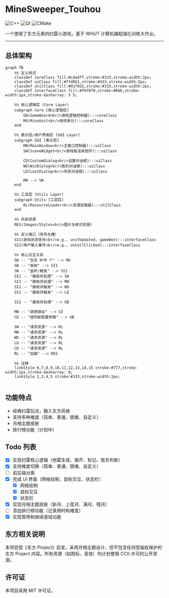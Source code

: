 # MineSweeper_Touhou

![C++](https://img.shields.io/badge/language-C++20-blue.svg)
![Qt](https://img.shields.io/badge/framework-Qt6.8-green.svg)
![CMake](https://img.shields.io/badge/build-CMake-orange.svg)

一个使用了东方元素的扫雷小游戏，基于 WHUT 计算机编程强化训练大作业。

---

## 总体架构

```mermaid
graph TB
    %% 定义样式
    classDef coreClass fill:#cde4ff,stroke:#333,stroke-width:2px;
    classDef uiClass fill:#ffd8b1,stroke:#333,stroke-width:2px;
    classDef utilClass fill:#d1f0d1,stroke:#333,stroke-width:2px;
    classDef interfaceClass fill:#f0f0f0,stroke:#666,stroke-width:1px,stroke-dasharray: 5 5;

    %% 核心逻辑层 (Core Layer)
    subgraph Core [核心逻辑层]
        GB(GameBoard<br/>游戏逻辑控制器):::coreClass
        MU(MineUnit<br/>游戏单元):::coreClass
    end

    %% 表示层/用户界面层 (GUI Layer)
    subgraph GUI [表示层]
        MW(MainWindow<br/>主窗口控制器):::uiClass
        SW(SceneWidget<br/>游戏板渲染部件):::uiClass

        CD(CustomDialog<br/>设置对话框):::uiClass
        WD(WinDialog<br/>胜利对话框):::uiClass
        LD(LostDialog<br/>失败对话框):::uiClass

        MW --> SW
    end

    %% 工具层 (Utils Layer)
    subgraph Utils [工具层]
        RL(ResourceLoader<br/>资源加载器):::utilClass
    end

    %% 外部资源
    RES(Images/Styles<br/>图片与样式资源)

    %% 定义接口（信号与槽）
    SI1(游戏状态信号<br/>e.g., unitUpdated, gameWon):::interfaceClass
    SI2(用户输入事件<br/>e.g., onCellClicked):::interfaceClass

    %% 核心交互关系
    GB -- "包含 N*M 个" --> MU
    GB -- "发射" --> SI1
    SW -- "监听/触发" --> SI2
    SI1 -- "接收并处理" --> SW
    SI1 -- "接收并处理" --> MW
    SI1 -- "接收并触发" --> WD
    SI1 -- "接收并触发" --> LD

    SI2 -- "接收并处理" --> GB

    MW -- "调用弹出" --> CD
    CD -- "提供新配置参数" --> GB

    SW -- "请求资源" --> RL
    MW -- "请求资源" --> RL
    WD -- "请求资源" --> RL
    LD -- "请求资源" --> RL
    CD -- "请求资源" --> RL
    RL -- "加载" --> RES

    %% 注释
    linkStyle 6,7,8,9,10,11,12,13,14,15 stroke:#777,stroke-width:1px,stroke-dasharray: 0;
    linkStyle 2,3,4,5 stroke:#333,stroke-width:2px;


```

## 功能特点

- 经典扫雷玩法，融入东方风格
- 支持多种难度（简单、普通、困难、自定义）
- 月相主题皮肤
- 排行榜功能（计划中）

## Todo 列表

- [x] 实现扫雷核心逻辑（地雷生成、揭开、标记、胜负判断）
- [x] 支持难度切换（简单、普通、困难、自定义）
- [ ] 前后端分离
- [x] 完成 UI 界面（网格绘制、鼠标交互、状态栏）
  - [x] 网格绘制
  - [x] 鼠标交互
  - [x] 状态栏
- [x] 实现月相主题皮肤（新月、上弦月、满月、残月）
- [ ] 添加排行榜功能（记录用时和难度）
- [x] 实现暂停和继续游戏功能

## 东方相关说明

本项目受《东方 Project》启发，采用月相主题设计，但不包含任何受版权保护的东方 Project 内容。所有资源（如图标、音效）均计划使用 CC0 许可的公开资源。

## 许可证

本项目采用 MIT 许可证。

